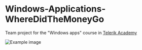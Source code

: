 # Windows-Applications-WhereDidTheMoneyGo
Team project for the "Windows apps" course in [Telerik Academy](http://www.telerik.com/company/telerik-academy "Telerik Academy")

![Example image](http://i68.tinypic.com/eb62vt.png)

